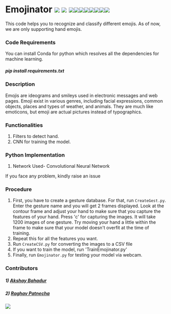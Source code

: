 # Emojinator   [![](https://img.shields.io/github/license/sourcerer-io/hall-of-fame.svg?colorB=ff0000)](https://github.com/akshaybahadur21/Emojinator/blob/master/LICENSE.md)  [![](https://img.shields.io/badge/Akshay-Bahadur-brightgreen.svg?colorB=ff0000)](https://akshaybahadur.com) [![](https://sourcerer.io/fame/akshaybahadur21/akshaybahadur21/Emojinator/images/0)](https://sourcerer.io/fame/akshaybahadur21/akshaybahadur21/Emojinator/links/0)[![](https://sourcerer.io/fame/akshaybahadur21/akshaybahadur21/Emojinator/images/1)](https://sourcerer.io/fame/akshaybahadur21/akshaybahadur21/Emojinator/links/1)[![](https://sourcerer.io/fame/akshaybahadur21/akshaybahadur21/Emojinator/images/2)](https://sourcerer.io/fame/akshaybahadur21/akshaybahadur21/Emojinator/links/2)[![](https://sourcerer.io/fame/akshaybahadur21/akshaybahadur21/Emojinator/images/3)](https://sourcerer.io/fame/akshaybahadur21/akshaybahadur21/Emojinator/links/3)[![](https://sourcerer.io/fame/akshaybahadur21/akshaybahadur21/Emojinator/images/4)](https://sourcerer.io/fame/akshaybahadur21/akshaybahadur21/Emojinator/links/4)[![](https://sourcerer.io/fame/akshaybahadur21/akshaybahadur21/Emojinator/images/5)](https://sourcerer.io/fame/akshaybahadur21/akshaybahadur21/Emojinator/links/5)[![](https://sourcerer.io/fame/akshaybahadur21/akshaybahadur21/Emojinator/images/6)](https://sourcerer.io/fame/akshaybahadur21/akshaybahadur21/Emojinator/links/6)[![](https://sourcerer.io/fame/akshaybahadur21/akshaybahadur21/Emojinator/images/7)](https://sourcerer.io/fame/akshaybahadur21/akshaybahadur21/Emojinator/links/7)

This code helps you to recognize and classify different emojis. As of now, we are only supporting hand emojis.


### Code Requirements
You can install Conda for python which resolves all the dependencies for machine learning.

##### pip install requirements.txt

### Description
Emojis are ideograms and smileys used in electronic messages and web pages. Emoji exist in various genres, including facial expressions, common objects, places and types of weather, and animals. They are much like emoticons, but emoji are actual pictures instead of typographics.

### Functionalities
1) Filters to detect hand.
2) CNN for training the model.


### Python  Implementation

1) Network Used- Convolutional Neural Network

If you face any problem, kindly raise an issue

### Procedure

1) First, you have to create a gesture database. For that, run `CreateGest.py`. Enter the gesture name and you will get 2 frames displayed. Look at the contour frame and adjust your hand to make sure that you capture the features of your hand. Press 'c' for capturing the images. It will take 1200 images of one gesture. Try moving your hand a little within the frame to make sure that your model doesn't overfit at the time of training.
2) Repeat this for all the features you want.
3) Run `CreateCSV.py` for converting the images to a CSV file
4) If you want to train the model, run 'TrainEmojinator.py'
5) Finally, run `Emojinator.py` for testing your model via webcam.

### Contributors

##### 1) [Akshay Bahadur](https://github.com/akshaybahadur21/)
##### 2) [Raghav Patnecha](https://github.com/raghavpatnecha)
 
 
<img src="https://github.com/akshaybahadur21/Emojinator/blob/master/emo.gif">





